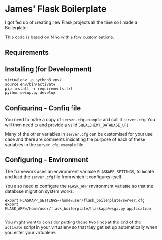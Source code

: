 # James' Flask Boilerplate

I got fed up of creating new Flask projects all the time so I made a Boilerplate.

This code is based on [Nino](https://github.com/ofir123/Nino) with a few customisations.


## Requirements




## Installing (for Development)

```shell
virtualenv -p python3 env/
source env/bin/activate
pip install -r requirements.txt
python setup.py develop

```

## Configuring - Config file

You need to make a copy of `server.cfg.example` and call it `server.cfg`.
You will then need to and provide a valid `SQLALCHEMY_DATABASE_URI`

Many of the other variables in `server.cfg` can be customised for your use case
and there are comments indicating the purpose of each of these variables in
the `server.cfg.example` file

## Configuring - Environment

The framework uses an environment variable `FLASKAPP_SETTINGS`, to locate and
load the `server.cfg` file from which it configures itself.

You also need to configure the `FLASK_APP` environment variable so that the
database migration system works.

```shell
export FLASKAPP_SETTINGS=/home/user/flask_boilerplate/server.cfg
export FLASK_APP=/home/user/flask_boilerplate/flaskapp/wsgi.py:application
...
```

You might want to consider putting these two lines at the end of the `activate`
script in your virtualenv so that they get set up automatically when you enter
your virtualenv.
